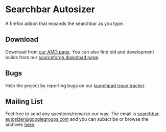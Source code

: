 # Searchbar Autosizer

A firefox addon that expands the searchbar as you type.

## Download

Download from [our AMO page](https://addons.mozilla.org/firefox/addon/searchbar-autosizer/).  You can also find old and development builds from our [sourceforge download page](https://sourceforge.net/projects/autosizer/files/).

## Bugs

Help the project by reporting bugs on our [launchpad issue tracker](https://bugs.launchpad.net/autosizer).

## Mailing List

Feel free to send any questions/remarks our way.  The email is searchbar-autosizer@googlegroups.com and you can subscribe or browse the archives [here](https://groups.google.com/d/forum/searchbar-autosizer).
